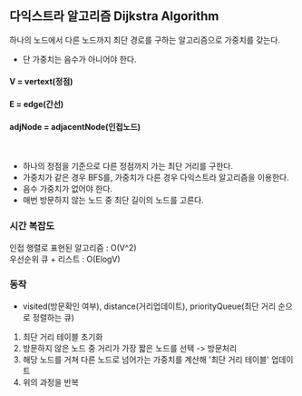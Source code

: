 ## 다익스트라 알고리즘 Dijkstra Algorithm

하나의 노드에서 다른 노드까지 최단 경로를 구하는 알고리즘으로 가중치를 갖는다.

* 단 가중치는 음수가 아니어야 한다.
  

#### V = vertext(정점) 
#### E = edge(간선) 
#### adjNode = adjacentNode(인접노드)


<br>

- 하나의 정점을 기준으로 다른 정점까지 가는 최단 거리를 구한다.
- 가중치가 같은 경우 BFS를, 가중치가 다른 경우 다익스트라 알고리즘을 이용한다.
- 음수 가중치가 없어야 한다.
- 매번 방문하지 않는 노드 중 최단 길이의 노드를 고른다.

  

### 시간 복잡도
인접 행렬로 표현된 알고리즘 : O(V^2)  
우선순위 큐 + 리스트 : O(ElogV)



### 동작
- visited(방문확인 여부), distance(거리업데이트), priorityQueue(최단 거리 순으로 정렬하는 큐)
1. 최단 거리 테이블 초기화
2. 방문하지 않은 노드 중 거리가 가장 짧은 노드를 선택 -> 방문처리
3. 해당 노드를 거쳐 다른 노드로 넘어가는 가중치를 계산해 '최단 거리 테이블' 업데이트
4. 위의 과정을 반복


